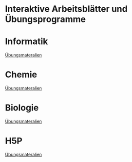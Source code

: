 # Interaktive Arbeitsblätter und Übungsprogramme

# Informatik
[Übungsmateralien](/00Informatik/index.html)

# Chemie
[Übungsmateralien](/00Chemie/index.html)  
# Biologie
[Übungsmateralien](/00Biologie/index.html)  
# H5P
[Übungsmateralien](/H5P/index.html)  
